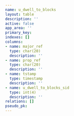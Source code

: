 ```yaml
---
name: u_dwell_to_blocks
layout: table
description: ''
active: false
app_area: ''
primary_key: 
indexes: []
columns:
- name: major_ref
  type: char(20)
  description: ''
- name: prop_ref
  type: char(20)
  description: ''
- name: tstamp
  type: timestamp
  description: ''
- name: u_dwell_to_blocks_sid
  type: int(4)
  description: ''
relations: []
pseudo_pk: 
---
```



